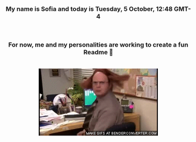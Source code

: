 


<div align="center">
<h3 >My name is Sofia and today is Tuesday, 5 October, 12:48 GMT-4</h3><br>
<h3 >For now, me and my personalities are working to create a fun Readme 👋
</h3><br>
<img src='img/dwight.gif' alt='working...'/>
</div>
